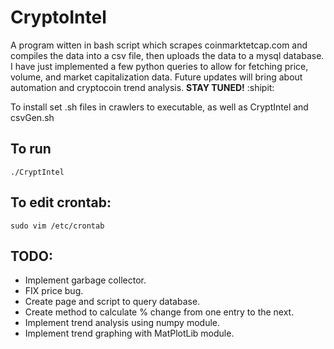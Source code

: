 # CryptoIntel
A program witten in bash script which scrapes coinmarktetcap.com and compiles the data into a csv file, then uploads the data to a mysql database. I have just implemented a few python queries to allow for fetching price, volume, and market capitalization data. Future updates will bring about automation and cryptocoin trend analysis. **STAY TUNED!** :shipit:

To install set .sh files in crawlers to executable, as well as CryptIntel and csvGen.sh

## To run
```
./CryptIntel 
```
## To edit crontab:
```
sudo vim /etc/crontab
```
## TODO:
- Implement garbage collector.
- FIX price bug.
- Create page and script to query database.
- Create method to calculate % change from one entry to the next.
- Implement trend analysis using numpy module.
- Implement trend graphing with MatPlotLib module.
